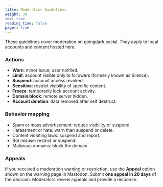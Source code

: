 ```yaml
---
title: Moderation Guidelines
weight: 30
toc: true
reading_time: false
pager: true
---
```


These guidelines cover moderation on goingdark.social. They apply to local accounts and content hosted here.

### Actions

- **Warn**: minor issue; user notified.
- **Limit**: account visible only to followers (formerly known as Silence).
- **Suspend**: account access revoked.
- **Sensitive**: restrict visibility of specific content.
- **Freeze**: temporarily lock account activity.
- **Domain block**: remote server hidden.
- **Account deletion**: data removed after self destruct.

### Behavior mapping

- Spam or mass advertisement: reduce visibility or suspend.
- Harassment or hate: warn then suspend or delete.
- Content violating laws: suspend and report.
- Bot misuse: restrict or suspend.
- Malicious domains: block the domain.

### Appeals

If you received a moderation warning or restriction, use the **Appeal** option shown on the warning page in Mastodon. Submit **one appeal in 20 days** of the decision. Moderators review appeals and provide a response.


